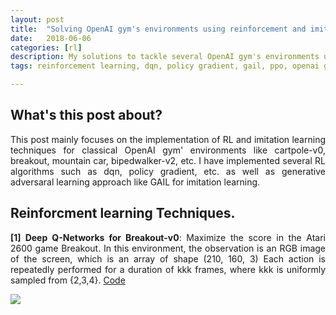 ```yaml
---
layout: post
title:  "Solving OpenAI gym's environments using reinforcement and imitation learning techniques"
date:   2018-06-06
categories: [rl]
description: My solutions to tackle several OpenAI gym's environments using RL and imitation learning.
tags: reinforcement learning, dqn, policy gradient, gail, ppo, openai gym, cartpole, bipedwalker, gazebo, breakout, tensorflow, pytorch, 

---
```


## What's this post about?
<p style="text-align:justify">
This post mainly focuses on the implementation of RL and imitation learning techniques for classical OpenAI gym' environments like cartpole-v0, breakout, mountain car, bipedwalker-v2, etc. I have implemented several RL algorithms such as dqn, policy gradient, etc. as well as generative adversaral learning approach like GAIL for imitation learning.      
</p>

## Reinforcment learning Techniques.
<div class="row">
 <div class="col-md-9">
        <p style="text-align:justify">
          <b>[1] Deep Q-Networks for Breakout-v0</b>: Maximize the score in the Atari 2600 game Breakout. In this environment, the observation is an RGB image of the screen, which is an array of shape (210, 160, 3) Each action is repeatedly performed for a duration of kkk frames, where kkk is uniformly sampled from {2,3,4}. 
          <a href="https://github.com/nav74neet/rl_gym/tree/master/breakout" class="md-link btn-default btn rbtn">Code</a>
        </p>
 </div>

  <div class="col-md-4">
      <img class="rimg" src="{{ site.github.url }}/media/blog/openaigym/breakout-v0.gif"/>
  </div>
  
</div>